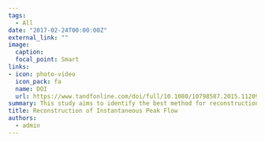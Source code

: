```yaml
---
tags:
  - All
date: "2017-02-24T00:00:00Z"
external_link: ""
image:
  caption: 
  focal_point: Smart
links:
- icon: photo-video
  icon_pack: fa
  name: DOI
  url: https://www.tandfonline.com/doi/full/10.1080/10798587.2015.1120991
summary: This study aims to identify the best method for reconstructions of instantaneous peak flow data to meet the needs of flood data availability for watershed management purposes especially reconstructions of flow in arid and semi-arid regions of Iran. 
title: Reconstruction of Instantaneous Peak Flow
authors: 
  - admin
---
```

